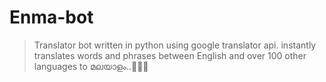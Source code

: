 # Enma-bot
>Translator bot written in python using google translator api.
>instantly translates words and phrases between English and over 100 other languages to മലയാളം..🤗🤗🤗
